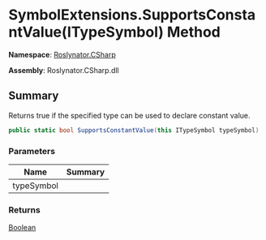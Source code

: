 # SymbolExtensions\.SupportsConstantValue\(ITypeSymbol\) Method

**Namespace**: [Roslynator.CSharp](../../README.md)

**Assembly**: Roslynator\.CSharp\.dll

## Summary

Returns true if the specified type can be used to declare constant value\.

```csharp
public static bool SupportsConstantValue(this ITypeSymbol typeSymbol)
```

### Parameters

| Name | Summary |
| ---- | ------- |
| typeSymbol | |

### Returns

[Boolean](https://docs.microsoft.com/en-us/dotnet/api/system.boolean)


